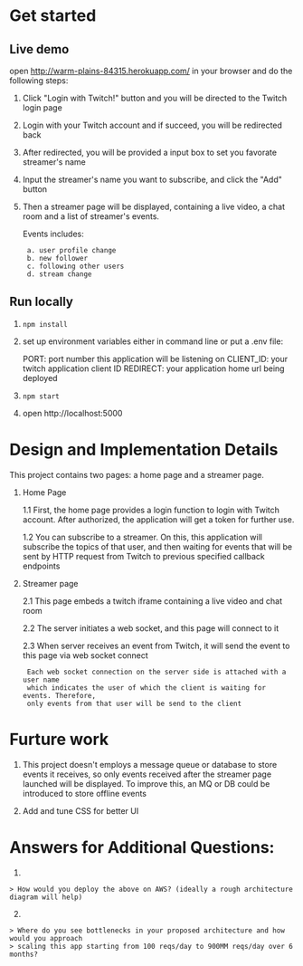 # Get started

## Live demo

open <http://warm-plains-84315.herokuapp.com/> in your browser and do the following steps:

1. Click "Login with Twitch!" button and you will be directed to the Twitch login page

2. Login with your Twitch account and if succeed, you will be redirected back

3. After redirected, you will be provided a input box to set you favorate streamer's name

4. Input the streamer's name you want to subscribe, and click the "Add" button

5. Then a streamer page will be displayed, containing a live video, a chat room and a list of streamer's events.

    Events includes:

        a. user profile change
        b. new follower
        c. following other users
        d. stream change

## Run locally

1. `npm install`

2. set up environment variables either in command line or put a .env file:

    PORT: port number this application will be listening on
    CLIENT_ID: your twitch application client ID
    REDIRECT: your application home url being deployed

3. `npm start`

4. open http://localhost:5000


# Design and Implementation Details

This project contains two pages: a home page and a streamer page.

1. Home Page

    1.1 First, the home page provides a login function to login with Twitch account.
        After authorized, the application will get a token for further use.

    1.2 You can subscribe to a streamer. On this, this application will subscribe the
        topics of that user, and then waiting for events that will be sent by HTTP request
        from Twitch to previous specified callback endpoints

2. Streamer page

    2.1 This page embeds a twitch iframe containing a live video and chat room

    2.2 The server initiates a web socket, and this page will connect to it

    2.3 When server receives an event from Twitch, it will send the event to this page
        via web socket connect

        Each web socket connection on the server side is attached with a user name
        which indicates the user of which the client is waiting for events. Therefore,
        only events from that user will be send to the client

# Furture work

1. This project doesn't employs a message queue or database to store events it receives,
    so only events received after the streamer page launched will be displayed. To improve
    this, an MQ or DB could be introduced to store offline events

2. Add and tune CSS for better UI

# Answers for Additional Questions:

1.

    > How would you deploy the above on AWS? (ideally a rough architecture diagram will help)

2.

    > Where do you see bottlenecks in your proposed architecture and how would you approach
    > scaling this app starting from 100 reqs/day to 900MM reqs/day over 6 months?


